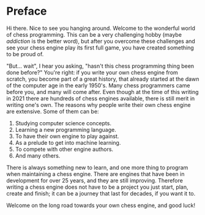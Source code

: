 # Preface

Hi there. Nice to see you hanging around. Welcome to the wonderful world of
chess programming. This can be a very challenging hobby (maybe _addiction_
is the better word), but after you overcome these challenges and see your
chess engine play its first full game, you have created something to be
proud of.

"But... wait", I hear you asking, "hasn't this chess programming thing been
done before?" You're right: if you write your own chess engine from
scratch, you become part of a great history, that already started at the
dawn of the computer age in the early 1950's. Many chess programmers came
before you, and many will come after. Even though at the time of this
writing in 2021 there are hundreds of chess engines available, there is
still merit in writing one's own. The reasons why people write their own
chess engine are extensive. Some of them can be:

1. Studying computer science concepts.
2. Learning a new programming language.
3. To have their own engine to play against.
4. As a prelude to get into machine learning.
5. To compete with other engine authors.
6. And many others.

There is always something new to learn, and one more thing to program when
maintaining a chess engine. There are engines that have been in development
for over 25 years, and they are still improving. Therefore writing a chess
engine does not have to be a project you just start, plan, create and
finish; it can be a journey that last for decades, if you want it to.

Welcome on the long road towards your own chess engine, and good luck!
